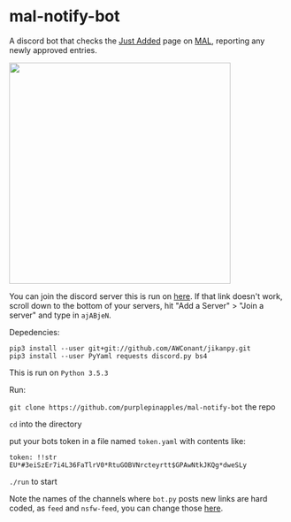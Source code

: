 # mal-notify-bot

A discord bot that checks the [Just Added](https://myanimelist.net/anime.php?o=9&c%5B0%5D=a&c%5B1%5D=d&cv=2&w=1) page on [MAL](https://myanimelist.net/), reporting any newly approved entries.

<img src="https://i.imgur.com/pEVk0iw.png" alt="" width=400>

You can join the discord server this is run on [here](https://goo.gl/ciydwZ). If that link doesn't work, scroll down to the bottom of your servers, hit "Add a Server" > "Join a server" and type in `ajABjeN`.

Depedencies:
```
pip3 install --user git+git://github.com/AWConant/jikanpy.git
pip3 install --user PyYaml requests discord.py bs4
```

This is run on `Python 3.5.3`

Run:

`git clone https://github.com/purplepinapples/mal-notify-bot` the repo

`cd` into the directory

put your bots token in a file named `token.yaml` with contents like:

`token: !!str EU*#3eiSzEr7i4L36FaTlrV0*RtuGOBVNrcteyrtt$GPAwNtkJKQg*dweSLy`

`./run` to start

Note the names of the channels where `bot.py` posts new links are hard coded, as `feed` and `nsfw-feed`, you can change those [here](https://github.com/purplepinapples/mal-notify-bot/blob/master/bot.py#L45).
